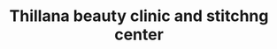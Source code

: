 ---
title: "Thillana beauty clinic and stitchng center"
url: /thiruvananthapuram/thillana-beauty-clinic-and-stitchng-center/
shop: Kosmetik
---